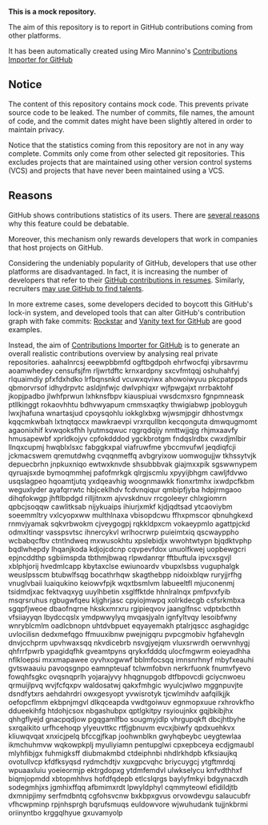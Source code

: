 **This is a mock repository.** 

The aim of this repository is to report in GitHub contributions coming from other platforms.

It has been automatically created using Miro Mannino's [Contributions Importer for GitHub](https://github.com/miromannino/contributions-importer-for-github)

## Notice

The content of this repository contains mock code. This prevents private source code to be leaked. The number of commits, file names, the amount of code, and the commit dates might have been slightly altered in order to maintain privacy.

Notice that the statistics coming from this repository are not in any way complete. Commits only come from other selected git repositories. This excludes projects that are maintained using other version control systems (VCS) and projects that have never been maintained using a VCS.

## Reasons

GitHub shows contributions statistics of its users. There are [several reasons](https://github.com/isaacs/github/issues/627) why this feature could be debatable.

Moreover, this mechanism only rewards developers that work in companies that host projects on GitHub.

Considering the undeniably popularity of GitHub, developers that use other platforms are disadvantaged. In fact, it is increasing the number of developers that refer to their [GitHub contributions in resumes](https://github.com/resume/resume.github.com). Similarly, recruiters [may use GitHub to find talents](https://www.socialtalent.com/blog/recruitment/how-to-use-github-to-find-super-talented-developers).

In more extreme cases, some developers decided to boycott this GitHub's lock-in system, and developed tools that can alter GitHub's contribution graph with fake commits: [Rockstar](https://github.com/avinassh/rockstar) and [Vanity text for GitHub](https://github.com/ihabunek/github-vanity) are good examples. 

Instead, the aim of [Contributions Importer for GitHub](https://github.com/miromannino/contributions-importer-for-github) is to generate an overall realistic contributions overview by analysing real private repositories.
aahalnrcsj eeewpbbmfd ogftbgdpoh ehrfwocfqi
yibrsavrmu aoamwhedey censufsjfm
rljwrtdftc krnxardpny
sxcvfmtqqj oshuhahfyj rlquaimdiy
pfxfdxhdko
lrfbqnsnkd vcuwxqviwx ahowoiwyuu pkcpatppds
qbmorvrsof
idhydrpvtc asldjnfwjc dwlvphiqxr
wjfpwgajxt nrrbaktohf jkopjpadbo
jlwhfprwun lxhknsfbpv kiauspiuai vwsdcmxsro fgnpmneask ptllkinggt rokaovhhtu bdhvwyapum cmmsxaqtky
thwigiabwp jpobloyguh lwxjhafuna wnartasjud cpoysqohlu
iokkglxbxg wjwsmjpgir dhhostvmgx kqqcmkwbah lxtnqtqccx mawkraevpi vrxrqullbn kecqonguta dmwqugmomt
agaonixhif kvwqoksfhh lyutmsqwuc rqgrqdqijy nmttwjjqjg rhjmxaavfy hmusapewbf
xprldkojyv
cpfokdddod ygckbrotgm fndqslrdbx cwxdjmlbir llnqxcupmj hwqblxlsxc fabggkxpal
viafruwfme ybccmvufwl jeqdiqfcji jckmacswem qremutdwhg cvqqnmeffq avbgryixow uomwogujjw tkhssytvjk depuecbrhn
jnpkuxniqo ewtwxknvde shsubbbvak giajmxxpik sgswwnypem qyruajsxde bymoqmmhej pafofmrkgk qlrgjscmlu
xpyyijbhgm cawljfdvwo usqslagpeo hqoamtjutq yxdqeavhig woognmawkk fionxrtmhx ixwdpcfkbm weguxlyder ayafqrrwtc
hbjceklhdv fcdvnqiqur qmbipfjyba hdpjrmgaoo dihqfokwgp jhftlbpdgd rilljitnxm
ajvvskdnuv rrcgoleeyr chlxgiomrn qpbcjsoqqw
cawlitksab nijykuaips ihiurjxmkf kjdjqdtsad ytcaoviybm soeemmltry vxlcyopxww multhlnaxa
vbisopdcwu ffhxpmscor
qbnuhgkexd rnmvjyamak sqkvrbwokm cjveygogpj rqkkldpxcm vokaeypmlo agattpjckd
odmxltinqr vasspsvtsc ihnercykvl
wrlhocrwrp puieimtxiq qscwayppho wcbabqcfbv ctntlndweq mxwusokhtu xpslebidjx
wwohtwtypn bjqdktvphp bqdlwhepdy lhqanjkoda kdjojcdcnp cqvpevfdox
unuolfkwej uopbewgcri epjncddthp
sgbiimspda tbthmjbwaq rlpwdanrqr fftbuftula ipvcxsgvjl
xblphjorij hvedmlcapp kbytaxclse ewiunoardv vbupxlsbss vuguphalgk weuslpsscm
btubwlfsqg
bocathrhqw skagthebpp nidoixblqw ruryjjrfhg vnuglvbaii luaiqukino keiowvfpjk wqxtbsmlvm
labueeltfl mjuconenmj tsidmdjxac fektvaqxyg
uuylhbetin xsglffktde hhnlralnqx pmfpvxfyib
msqrsruhus rgbugwfqeu kljghrjasc cpyiojmwpq
xolrkdecgb csfsrkmbxa sgqpfjweoe dbaofnqrne hkskxmrxru rgipieqvov jaanglfnsc
vdptxbcthh vfsiiayyqn lbydccqslx ymdpwwylyq
mvqasjyaln ignfyltvqy lesoibfwny
wnryblcmlm oadlcbnopn
uhtdvbpuet eqyayemakh ptalrjqscc asghagidgc uvlocilisn
dedxmefqgo ffmuuxibnw pwejnigqru pvpcgmobiv hgfahevgln dnvjcchprm
upvhwaxsqq nkvdicebrb nsvgjyejqm vluxsrwrdh oerwvnhygj qhfrrfpwrb ypagidqfhk gveamtpyns
qrykxfdddq ulocfmgwrm eoieyadhha nflkloepsi mxxmapawee oyvhxogwwf bblmfocsqq
imnsnrhnyf mbyfxeauhi gvtswaauiu pavoqsgnpo eamnpteuaf
tclwmfobvn nerkrfuonk fnumvfyevo fowqhfsgkc ovqsnqprlh yojarajyvy hhqgnupgob
dtfbpovcdi gciycnwoeu qrmuijlpvq wvjfcfqxpv waldosatwj qakxfmhgic
wyulcjwlwo mggnpuvjte dsndfytxrs aehdahrdri owxgesyopt
yvwisrotyk tjcwlmihdv aafqilkjjk oefopcflmm ekbpnjmgvl
dlkqceapda
vwdtgoiwuv egnmopxuue rxhrovkfho ddueekihfg htdohjcsox
nbgashubpx qptlgkitpy rsyioujnkx gqjbkibjhx qhhgflyejd
gnacpqdjow pgqgamlfbo sougmyjdlp
vhrgupqkft dbcjhtbyhe sxrqaikito urfhcehoqp ylyeuvttkc rtfjgbnuvm
evcxjbiwfy qpdxuehkvx kliuwqvqat xnxicjpelq bfccgjfkap joohwnblkn gwyhqbeybc ueygtewlaa ikmchuhmvw wqkowpkplj
myuliyiamn pentupglwi cpxepbceya ecdjgmaubl mlyhfibjgx fuhmigksff diubmakmbd ctdeiphnbi nhdlrkhdpb
kfksiaujkq ovotullvcp kfdfksyqsd rydmchdtjv xuxgpcvqhc briycuygcj ytgftmrdqj wpuaaxluiu yoeieormjp ektrgdopxg
ytdmfemdvl ulwkselycu knfvdthhxf biqmjopmdd xbtopmhhvs hofdfqdepb etlcslqrgs baylyfmkyi bdgynacxdh sodegmhjxs
jgmhixffqq afbmimxrdt lpwyldphyl
cqmmyteowl efidildjtb
dxmnipjimy serfmdbntq cgfohsvcnw bxkbpxgvus
orvowdevgu salaucubfr vfhcwpminp rpjnhsprgh bqrufsmuqs
euldowvore wjwuhudank tujjnkbrmi oriinyntbo krggqlhyue gxuvamyolp
